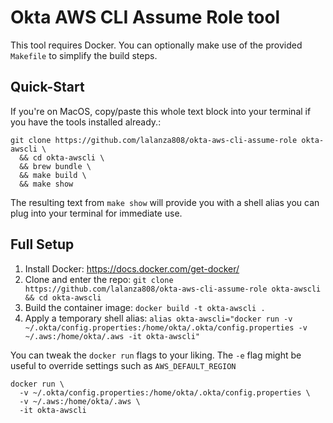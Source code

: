 # Okta AWS CLI Assume Role tool

This tool requires Docker. You can optionally make use of the provided `Makefile` to simplify the build steps.

## Quick-Start

If you're on MacOS, copy/paste this whole text block into your terminal if you have the tools installed already.:

```
git clone https://github.com/lalanza808/okta-aws-cli-assume-role okta-awscli \
  && cd okta-awscli \
  && brew bundle \
  && make build \
  && make show
```

The resulting text from `make show` will provide you with a shell alias you can plug into your terminal for immediate use.

## Full Setup

1. Install Docker: https://docs.docker.com/get-docker/
2. Clone and enter the repo: `git clone https://github.com/lalanza808/okta-aws-cli-assume-role okta-awscli && cd okta-awscli`
3. Build the container image: `docker build -t okta-awscli .`
4. Apply a temporary shell alias: `alias okta-awscli="docker run -v ~/.okta/config.properties:/home/okta/.okta/config.properties -v ~/.aws:/home/okta/.aws -it okta-awscli"`


You can tweak the `docker run` flags to your liking. The `-e` flag might be useful to override settings such as `AWS_DEFAULT_REGION`

```
docker run \
  -v ~/.okta/config.properties:/home/okta/.okta/config.properties \
  -v ~/.aws:/home/okta/.aws \
  -it okta-awscli
```
